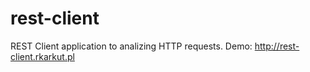 rest-client
===========

REST Client application to analizing HTTP requests.
Demo: http://rest-client.rkarkut.pl
